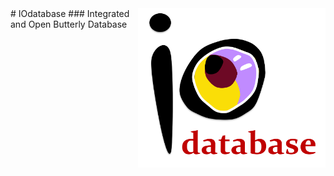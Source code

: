 <img src="https://github.com/leondap/images/blob/main/io_database.png?raw=true" width="300" img align="right">
# IOdatabase
### Integrated and Open Butterly Database


